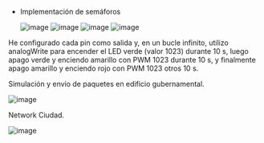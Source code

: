 - Implementación de semáforos

  
  ![image](https://github.com/user-attachments/assets/23a73a25-60b7-4082-91bd-f33c857831b4)
  ![image](https://github.com/user-attachments/assets/44ec9085-df4b-45a3-9595-d0f62a6a2007)
  ![image](https://github.com/user-attachments/assets/171cfcbe-c7a9-4a55-b5fa-f65bbf055be5)
  ![image](https://github.com/user-attachments/assets/9f591e02-0ecf-4982-b2a2-887aa2e20b13)

  
He configurado cada pin como salida y, en un bucle infinito, utilizo analogWrite para encender el LED verde (valor 1023) durante 10 s, luego apago verde y enciendo amarillo con PWM 1023 durante 10 s, y finalmente apago amarillo y enciendo rojo con PWM 1023 otros 10 s.

Simulación y envío de paquetes en edificio gubernamental.


![image](https://github.com/user-attachments/assets/aa6f1730-68cd-4d04-ba22-5face8e50cd6)



Network Ciudad.


![image](https://github.com/user-attachments/assets/dd3c28c2-120a-4c3e-a148-05eef56b1794)










